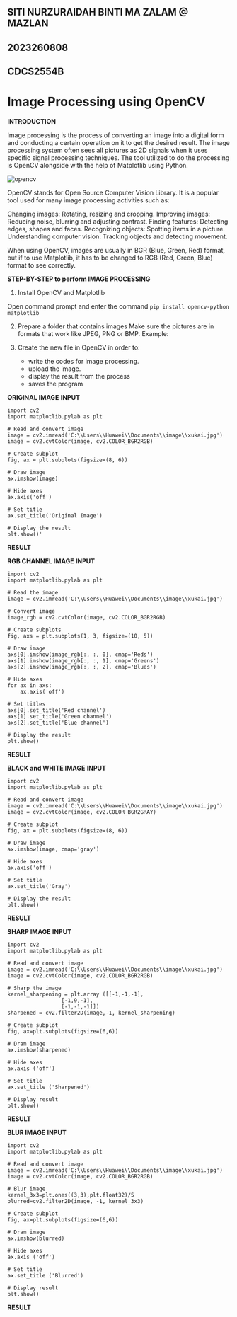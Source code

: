 ## SITI NURZURAIDAH BINTI MA ZALAM @ MAZLAN
## 2023260808
## CDCS2554B

# Image Processing using OpenCV

**INTRODUCTION**

Image processing is the process of converting an image into a digital form and conducting a certain operation on it to get the desired result.  The image processing system often sees all pictures as 2D signals when it uses specific signal processing techniques. The tool utilized to do the processing is OpenCV alongside with the help of Matplotlib using Python. 

![opencv](C:\\Users\\Huawei\\Documents\\image\\opencv.png)

OpenCV stands for Open Source Computer Vision Library. It is a popular tool used for many image processing activities such as: 

Changing images: Rotating, resizing and cropping. 
Improving images: Reducing noise, blurring and adjusting contrast. 
Finding features: Detecting edges, shapes and faces. 
Recognizing objects: Spotting items in a picture. 
Understanding computer vision: Tracking objects and detecting movement. 

When using OpenCV, images are usually in BGR (Blue, Green, Red) format, but if to use Matplotlib, it has to be changed to RGB (Red, Green, Blue) format to see correctly.

**STEP-BY-STEP to perform IMAGE PROCESSING**

1. Install OpenCV and Matplotlib

Open command prompt and enter the command
`pip install opencv-python matplotlib`

2. Prepare a folder that contains images
Make sure the pictures are in formats that work like JPEG, PNG or BMP.
Example:

3. Create the new file in OpenCV in order to:
   - write the codes for image processing.
   - upload the image.
   - display the result from the process
   - saves the program

**ORIGINAL IMAGE**
**INPUT**
```
import cv2
import matplotlib.pylab as plt

# Read and convert image
image = cv2.imread('C:\\Users\\Huawei\\Documents\\image\\xukai.jpg')
image = cv2.cvtColor(image, cv2.COLOR_BGR2RGB)

# Create subplot
fig, ax = plt.subplots(figsize=(8, 6))

# Draw image
ax.imshow(image)

# Hide axes
ax.axis('off')

# Set title
ax.set_title('Original Image')

# Display the result
plt.show()'
```

**RESULT**

**RGB CHANNEL IMAGE**
**INPUT**
```
import cv2
import matplotlib.pylab as plt

# Read the image
image = cv2.imread('C:\\Users\\Huawei\\Documents\\image\\xukai.jpg')

# Convert image
image_rgb = cv2.cvtColor(image, cv2.COLOR_BGR2RGB)

# Create subplots
fig, axs = plt.subplots(1, 3, figsize=(10, 5))

# Draw image
axs[0].imshow(image_rgb[:, :, 0], cmap='Reds')
axs[1].imshow(image_rgb[:, :, 1], cmap='Greens')
axs[2].imshow(image_rgb[:, :, 2], cmap='Blues')

# Hide axes
for ax in axs:
    ax.axis('off')

# Set titles
axs[0].set_title('Red channel')
axs[1].set_title('Green channel')
axs[2].set_title('Blue channel')

# Display the result
plt.show()
```
**RESULT**

**BLACK and WHITE IMAGE**
**INPUT**
```
import cv2
import matplotlib.pylab as plt

# Read and convert image
image = cv2.imread('C:\\Users\\Huawei\\Documents\\image\\xukai.jpg')
image = cv2.cvtColor(image, cv2.COLOR_BGR2GRAY)

# Create subplot
fig, ax = plt.subplots(figsize=(8, 6))

# Draw image
ax.imshow(image, cmap='gray')

# Hide axes
ax.axis('off')

# Set title
ax.set_title('Gray')

# Display the result
plt.show()
```
**RESULT**

**SHARP IMAGE**
**INPUT**
```
import cv2
import matplotlib.pylab as plt

# Read and convert image
image = cv2.imread('C:\\Users\\Huawei\\Documents\\image\\xukai.jpg')
image = cv2.cvtColor(image, cv2.COLOR_BGR2RGB)

# Sharp the image
kernel_sharpening = plt.array ([[-1,-1,-1],
			     [-1,9,-1],
			     [-1,-1,-1]])
sharpened = cv2.filter2D(image,-1, kernel_sharpening)

# Create subplot
fig, ax=plt.subplots(figsize=(6,6))

# Dram image
ax.imshow(sharpened)

# Hide axes
ax.axis ('off')

# Set title
ax.set_title ('Sharpened')

# Display result
plt.show()
```
**RESULT**

**BLUR IMAGE**
**INPUT**
```
import cv2
import matplotlib.pylab as plt

# Read and convert image
image = cv2.imread('C:\\Users\\Huawei\\Documents\\image\\xukai.jpg')
image = cv2.cvtColor(image, cv2.COLOR_BGR2RGB)

# Blur image
kernel_3x3=plt.ones((3,3),plt.float32)/5 
blurred=cv2.filter2D(image, -1, kernel_3x3)

# Create subplot
fig, ax=plt.subplots(figsize=(6,6))

# Dram image
ax.imshow(blurred)

# Hide axes
ax.axis ('off')

# Set title
ax.set_title ('Blurred')

# Display result
plt.show()
```
**RESULT**

